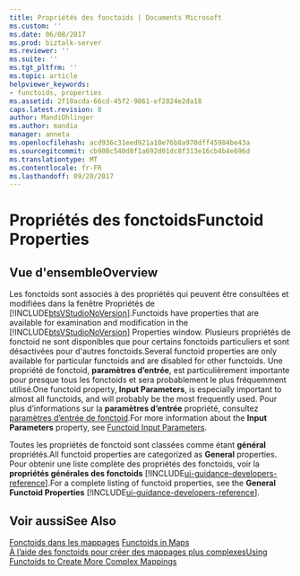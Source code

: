 ```yaml
---
title: Propriétés des fonctoids | Documents Microsoft
ms.custom: ''
ms.date: 06/08/2017
ms.prod: biztalk-server
ms.reviewer: ''
ms.suite: ''
ms.tgt_pltfrm: ''
ms.topic: article
helpviewer_keywords:
- functoids, properties
ms.assetid: 2f10acda-66cd-45f2-9861-ef2824e2da18
caps.latest.revision: 8
author: MandiOhlinger
ms.author: mandia
manager: anneta
ms.openlocfilehash: acd936c31eed921a10e76b8a970dff45984be43a
ms.sourcegitcommit: cb908c540d8f1a692d01dc8f313e16cb4b4e696d
ms.translationtype: MT
ms.contentlocale: fr-FR
ms.lasthandoff: 09/20/2017
---
```

# <a name="functoid-properties"></a><span data-ttu-id="a85cf-102">Propriétés des fonctoids</span><span class="sxs-lookup"><span data-stu-id="a85cf-102">Functoid Properties</span></span>

## <a name="overview"></a><span data-ttu-id="a85cf-103">Vue d'ensemble</span><span class="sxs-lookup"><span data-stu-id="a85cf-103">Overview</span></span>
<span data-ttu-id="a85cf-104">Les fonctoids sont associés à des propriétés qui peuvent être consultées et modifiées dans la fenêtre Propriétés de [!INCLUDE[btsVStudioNoVersion](../includes/btsvstudionoversion-md.md)].</span><span class="sxs-lookup"><span data-stu-id="a85cf-104">Functoids have properties that are available for examination and modification in the [!INCLUDE[btsVStudioNoVersion](../includes/btsvstudionoversion-md.md)] Properties window.</span></span> <span data-ttu-id="a85cf-105">Plusieurs propriétés de fonctoid ne sont disponibles que pour certains fonctoids particuliers et sont désactivées pour d'autres fonctoids.</span><span class="sxs-lookup"><span data-stu-id="a85cf-105">Several functoid properties are only available for particular functoids and are disabled for other functoids.</span></span> <span data-ttu-id="a85cf-106">Une propriété de fonctoid, **paramètres d’entrée**, est particulièrement importante pour presque tous les fonctoids et sera probablement le plus fréquemment utilisé.</span><span class="sxs-lookup"><span data-stu-id="a85cf-106">One functoid property, **Input Parameters**, is especially important to almost all functoids, and will probably be the most frequently used.</span></span> <span data-ttu-id="a85cf-107">Pour plus d’informations sur la **paramètres d’entrée** propriété, consultez [paramètres d’entrée de fonctoid](../core/functoid-input-parameters.md).</span><span class="sxs-lookup"><span data-stu-id="a85cf-107">For more information about the **Input Parameters** property, see [Functoid Input Parameters](../core/functoid-input-parameters.md).</span></span>  
  
 <span data-ttu-id="a85cf-108">Toutes les propriétés de fonctoid sont classées comme étant **général** propriétés.</span><span class="sxs-lookup"><span data-stu-id="a85cf-108">All functoid properties are categorized as **General** properties.</span></span> <span data-ttu-id="a85cf-109">Pour obtenir une liste complète des propriétés des fonctoids, voir la **propriétés générales des fonctoids** [!INCLUDE[ui-guidance-developers-reference](../includes/ui-guidance-developers-reference.md)].</span><span class="sxs-lookup"><span data-stu-id="a85cf-109">For a complete listing of functoid properties, see the **General Functoid Properties** [!INCLUDE[ui-guidance-developers-reference](../includes/ui-guidance-developers-reference.md)].</span></span>
  
## <a name="see-also"></a><span data-ttu-id="a85cf-110">Voir aussi</span><span class="sxs-lookup"><span data-stu-id="a85cf-110">See Also</span></span>  
 <span data-ttu-id="a85cf-111">[Fonctoids dans les mappages](../core/functoids-in-maps.md) </span><span class="sxs-lookup"><span data-stu-id="a85cf-111">[Functoids in Maps](../core/functoids-in-maps.md) </span></span>  
 [<span data-ttu-id="a85cf-112">À l’aide des fonctoids pour créer des mappages plus complexes</span><span class="sxs-lookup"><span data-stu-id="a85cf-112">Using Functoids to Create More Complex Mappings</span></span>](../core/using-functoids-to-create-more-complex-mappings.md)
